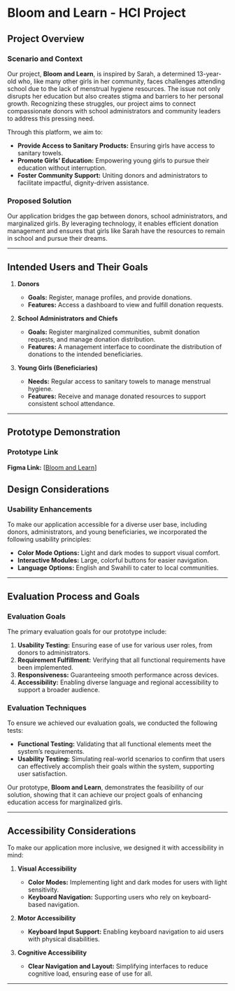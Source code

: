 # Bloom and Learn - HCI Project

## Project Overview

### Scenario and Context
Our project, **Bloom and Learn**, is inspired by Sarah, a determined 13-year-old who, like many other girls in her community, faces challenges attending school due to the lack of menstrual hygiene resources. The issue not only disrupts her education but also creates stigma and barriers to her personal growth. Recognizing these struggles, our project aims to connect compassionate donors with school administrators and community leaders to address this pressing need.

Through this platform, we aim to:
- **Provide Access to Sanitary Products:** Ensuring girls have access to sanitary towels.
- **Promote Girls’ Education:** Empowering young girls to pursue their education without interruption.
- **Foster Community Support:** Uniting donors and administrators to facilitate impactful, dignity-driven assistance.

### Proposed Solution
Our application bridges the gap between donors, school administrators, and marginalized girls. By leveraging technology, it enables efficient donation management and ensures that girls like Sarah have the resources to remain in school and pursue their dreams.

---

## Intended Users and Their Goals

1. **Donors**
   - **Goals:** Register, manage profiles, and provide donations.
   - **Features:** Access a dashboard to view and fulfill donation requests.

2. **School Administrators and Chiefs**
   - **Goals:** Register marginalized communities, submit donation requests, and manage donation distribution.
   - **Features:** A management interface to coordinate the distribution of donations to the intended beneficiaries.

3. **Young Girls (Beneficiaries)**
   - **Needs:** Regular access to sanitary towels to manage menstrual hygiene.
   - **Features:** Receive and manage donated resources to support consistent school attendance.

---

## Prototype Demonstration

### Prototype Link
**Figma Link:** [[Bloom and Learn](https://www.figma.com/design/Uo5Gs2XlHjsMhkfB6ojlt8/Bloom-And-Learn?node-id=0-1&node-type=canvas&t=BrSNynvhAVRNm6Kb-0)]

## Design Considerations

### Usability Enhancements
To make our application accessible for a diverse user base, including donors, administrators, and young beneficiaries, we incorporated the following usability principles:
- **Color Mode Options:** Light and dark modes to support visual comfort.
- **Interactive Modules:** Large, colorful buttons for easier navigation.
- **Language Options:** English and Swahili to cater to local communities.

---

## Evaluation Process and Goals

### Evaluation Goals
The primary evaluation goals for our prototype include:
1. **Usability Testing:** Ensuring ease of use for various user roles, from donors to administrators.
2. **Requirement Fulfillment:** Verifying that all functional requirements have been implemented.
3. **Responsiveness:** Guaranteeing smooth performance across devices.
4. **Accessibility:** Enabling diverse language and regional accessibility to support a broader audience.

### Evaluation Techniques
To ensure we achieved our evaluation goals, we conducted the following tests:
- **Functional Testing:** Validating that all functional elements meet the system’s requirements.
- **Usability Testing:** Simulating real-world scenarios to confirm that users can effectively accomplish their goals within the system, supporting user satisfaction.

Our prototype, **Bloom and Learn**, demonstrates the feasibility of our solution, showing that it can achieve our project goals of enhancing education access for marginalized girls.

---

## Accessibility Considerations

To make our application more inclusive, we designed it with accessibility in mind:

1. **Visual Accessibility**
   - **Color Modes:** Implementing light and dark modes for users with light sensitivity.
   - **Keyboard Navigation:** Supporting users who rely on keyboard-based navigation.

2. **Motor Accessibility**
   - **Keyboard Input Support:** Enabling keyboard navigation to aid users with physical disabilities.

3. **Cognitive Accessibility**
   - **Clear Navigation and Layout:** Simplifying interfaces to reduce cognitive load, ensuring ease of use for all.

---

